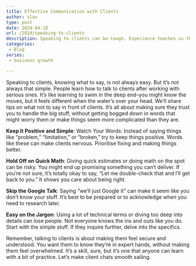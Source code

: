```yaml
---
title: Effective Communication with Clients
author: slav
type: post
date: 2024-04-18
url: /2024/speaking-to-clients
description: Speaking to clients can be tough. Experience teaches us the art of effective communication, but it's not always a straightforward skill.
categories:
 - Blog
series:
 - business growth

---
```

Speaking to clients, knowing what to say, is not always easy. But it’s not always that simple. People learn how to talk to clients after working with serious ones. It’s like learning to swim in the deep end–you might know the moves, but it feels different when the water’s over your head. We’ll share tips on what not to say in front of clients. It’s all about making sure they trust you to handle the big stuff, without getting bogged down in words that might worry them or make things seem more complicated than they are.


**Keep It Positive and Simple**:
Watch Your Words: Instead of saying things like “problem,” “limitation,” or “broken,” try to keep things positive. Words like these can make clients nervous. Prioritise fixing and making things better.

**Hold Off on Quick Math**: Giving quick estimates or doing math on the spot can be risky. You might end up promising something you can’t deliver. If you’re not sure, it’s totally okay to say, “Let me double-check that and I’ll get back to you.” It shows you care about being right.

**Skip the Google Talk**: Saying “we’ll just Google it” can make it seem like you don’t know your stuff. It’s best to be prepared or to acknowledge when you need to research later.

**Easy on the Jargon**: Using a lot of technical terms or diving too deep into details can lose people. Not everyone knows the ins and outs like you do. Start with the simple stuff. If they inquire further, delve into the specifics.

Remember, talking to clients is about making them feel secure and understood. You want them to know they’re in expert hands, without making them feel overwhelmed. It’s a skill, sure, but it’s one that anyone can learn with a bit of practice. Let’s make client chats smooth sailing.
